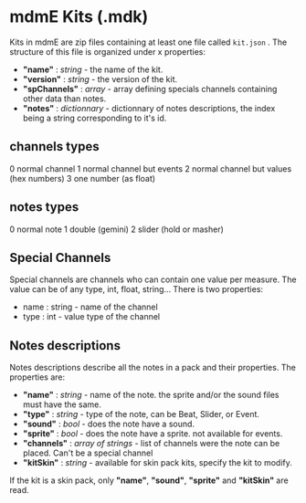 # mdmE Kits (.mdk)

Kits in mdmE are zip files containing at least one file called `kit.json` .
The structure of this file is organized under x properties:

- **"name"** : *string* - the name of the kit.
- **"version"** : *string* - the version of the kit.
- **"spChannels"** : *array* - array defining specials channels containing other data than notes.
- **"notes"** : *dictionnary* - dictionnary of notes descriptions, the index being a string corresponding to it's id.

## channels types

0 normal channel
1 normal channel but events
2 normal channel but values (hex numbers)
3 one number (as float)

## notes types

0 normal note
1 double (gemini)
2 slider (hold or masher)

## Special Channels

Special channels are channels who can contain one value per measure.
The value can be of any type, int, float, string...
There is two properties:

- name : string - name of the channel
- type : int - value type of the channel

## Notes descriptions

Notes descriptions describe all the notes in a pack and their properties.
The properties are:

- **"name"** : *string* - name of the note. the sprite and/or the sound files must have the same.
- **"type"** : *string* - type of the note, can be Beat, Slider, or Event.
- **"sound"** : *bool* - does the note have a sound.
- **"sprite"** : *bool* - does the note have a sprite. not available for events.
- **"channels"** : *array of strings* - list of channels were the note can be placed. Can't be a special channel
- **"kitSkin"** : *string* - available for skin pack kits, specify the kit to modify.

If the kit is a skin pack, only **"name"**, **"sound"**, **"sprite"** and **"kitSkin"** are read.
